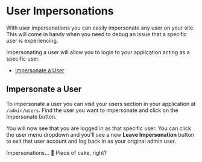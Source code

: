 # User Impersonations

With user impersonations you can easily impersonate any user on your site. This will come in handy when you need to debug an issue that a specific user is experiencing.

Impersonating a user will allow you to login to your application acting as a specific user.

- [Impersonate a User](#impersonate)

<a name="impersonate"></a>
## Impersonate a User

To impersonate a user you can visit your users section in your application at `/admin/users`. Find the user you want to impersonate and click on the Impersonate button.

You will now see that you are logged in as that specific user. You can click the user menu dropdown and you'll see a new **Leave Impersonation** button to exit that user account and log back in as your original admin user.

Impersonations... 🍰 Piece of cake, right?
